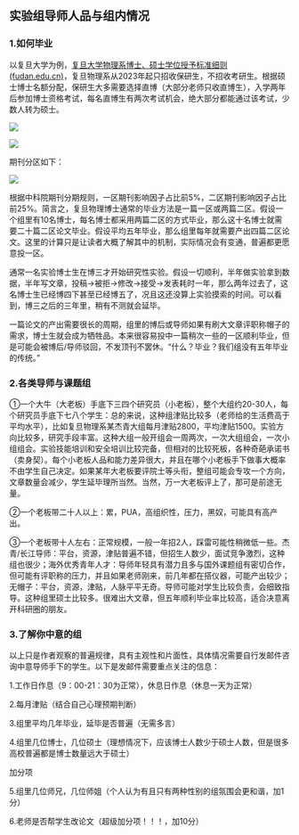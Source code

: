 ## 实验组导师人品与组内情况

### 1.如何毕业

以复旦大学为例，[复旦大学物理系博士、硕士学位授予标准细则 (fudan.edu.cn)](https://phys.fudan.edu.cn/ac/f7/c12379a634103/page.htm)，复旦物理系从2023年起只招收保研生，不招收考研生。根据硕士博士名额分配，保研生大多需要选择直博（大部分老师只收直博生），入学两年后参加博士资格考试，每名直博生有两次考试机会，绝大部分都能通过该考试，少数人转为硕士。

![](C:\Users\dell\AppData\Roaming\marktext\images\2024-03-05-22-32-39-image.png)

![](C:\Users\dell\AppData\Roaming\marktext\images\2024-03-05-22-33-17-image.png)

期刊分区如下：

![](C:\Users\dell\AppData\Roaming\marktext\images\2024-03-05-22-33-59-image.png)

根据中科院期刊分期规则，一区期刊影响因子占比前5%，二区期刊影响因子占比前25%。简言之，复旦物理博士通常的毕业方法是一篇一区或两篇二区。假设一个组里有10名博士，每名博士都采用两篇二区的方式毕业，那么这十名博士就需要二十篇二区论文毕业。假设平均五年毕业，那么组里每年就需要产出四篇二区论文。这里的计算只是让读者大概了解其中的机制，实际情况会有变通，普遍都更愿意投一区。

通常一名实验博士生在博三才开始研究性实验。假设一切顺利，半年做实验拿到数据，半年写文章，投稿->被拒->修改->接受->发表耗时一年，那么两年过去了，这名博士生已经博四下甚至已经博五了，况且这还没算上实验摸索的时间。可以看到，博三之后的三年里，稍有不测就会延毕。

一篇论文的产出需要很长的周期，组里的博后或导师如果有刷大文章评职称帽子的需求，博士生就会成为牺牲品。本来很容易投中一篇稍次一些的一区顺利毕业，但是可能会被博后/导师驳回，不发顶刊不罢休。“什么？毕业？我们组没有五年毕业的传统。”

### 

### 2.各类导师与课题组

①一个大牛（大老板）手底下三四个研究员（小老板），整个大组约20-30人，每个研究员手底下七八个学生：总的来说，这种组津贴比较多（老师给的生活费高于平均水平），比如复旦物理系某杰青大组每月津贴2800，平均津贴1500。实验方向比较多，研究手段丰富。这种大组一般开组会一周两次，一次大组组会，一次小组组会。实验技能培训和安全培训比较完备，但相对的比较死板，各种奇葩承诺书（卖身契）。每个小老板人品和能力差异很大，并且在哪个小老板手下做事大概率不由学生自己决定。如果某年大老板要评院士等头衔，整组可能会专攻一个方向，文章数量会减少，学生延毕理所当然。当然，万一大老板评上了，那可是前途无量。

②一个老板带二十人以上：累，PUA，高组织性，压力，黑奴，可能具有高产出。

③一个老板带十人左右：正常规模，一般一年招2人，踩雷可能性稍微低一些。杰青/长江导师：平台，资源，津贴普遍不错，但招生人数少，面试竞争激烈，这种组也很少；海外优秀青年人才：导师年轻具有潜力且多与国外课题组有密切合作，但可能有评职称的压力，并且如果老师刚来，前几年都在搭仪器，可能产出较少；无帽子：平台，资源，津贴，人脉平平无奇。导师可能对学生比较负责，会细致指导。这种组里硕士比较多。很难出大文章，但五年顺利毕业率比较高，适合决意离开科研圈的朋友。



### 3.了解你中意的组

以上只是作者观察的普遍规律，具有主观性和片面性，具体情况需要自行发邮件咨询中意导师手下的学生。以下是发邮件需要重点关注的信息：

1.工作日作息（9：00-21：30为正常），休息日作息（休息一天为正常）

2.每月津贴（结合自己心理预期判断）

3.组里平均几年毕业，延毕是否普遍（无需多言）

4.组里几位博士，几位硕士（理想情况下，应该博士人数少于硕士人数，但是很多高校普遍都是博士数量远大于硕士）



加分项

5.组里几位师兄，几位师姐（个人认为有且只有两种性别的组氛围会更和谐，加1分）

6.老师是否帮学生改论文（超级加分项！！！，加10分）
